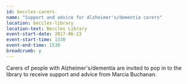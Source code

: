```yaml
---
id: beccles-carers
name: "Support and advice for Alzheimer's/dementia carers"
location: beccles-library
location-text: Beccles Library
event-start-date: 2017-06-23
event-start-time: 1330
event-end-time: 1530
breadcrumb: y
---
```


Carers of people with Alzheimer's/dementia are invited to pop in to the library to receive support and advice from Marcia Buchanan.
